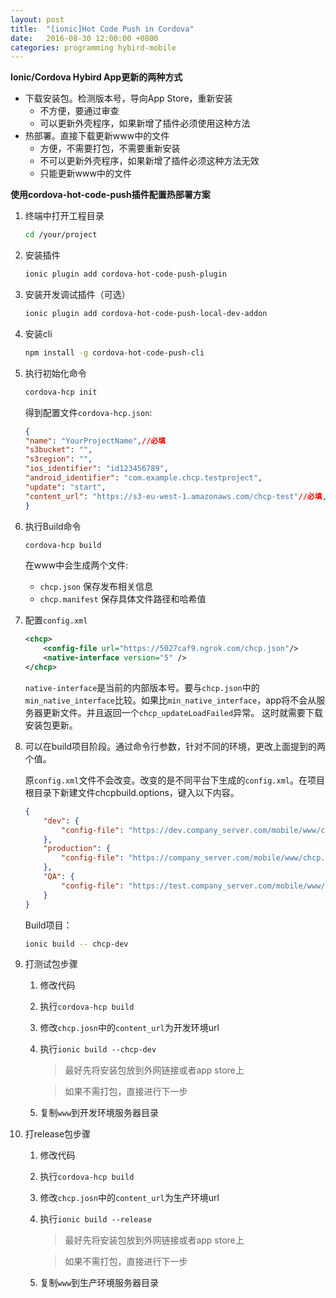 ```yaml
---
layout: post
title:  "[ionic]Hot Code Push in Cordova"
date:   2016-08-30 12:00:00 +0800
categories: programming hybird-mobile
---
```


**Ionic/Cordova Hybird App更新的两种方式**

+  下载安装包。检测版本号，导向App Store，重新安装
    +   不方便，要通过审查
    +   可以更新外壳程序，如果新增了插件必须使用这种方法
+  热部署。直接下载更新www中的文件
    +   方便，不需要打包，不需要重新安装
    +   不可以更新外壳程序，如果新增了插件必须这种方法无效
    +   只能更新www中的文件

**使用cordova-hot-code-push插件配置热部署方案**


1.  终端中打开工程目录

    ```sh
    cd /your/project
    ```
        
2.  安装插件

    ```sh
    ionic plugin add cordova-hot-code-push-plugin
    ```

3.  安装开发调试插件（可选）

    ```sh
    ionic plugin add cordova-hot-code-push-local-dev-addon
    ```

4.  安装cli

    ```sh
    npm install -g cordova-hot-code-push-cli
    ```

5.  执行初始化命令

    ```sh
    cordova-hcp init
    ```

    得到配置文件`cordova-hcp.json`:

    ```json
    {
    "name": "YourProjectName",//必填
    "s3bucket": "",
    "s3region": "",
    "ios_identifier": "id123456789",
    "android_identifier": "com.example.chcp.testproject",
    "update": "start",
    "content_url": "https://s3-eu-west-1.amazonaws.com/chcp-test"//必填,新www的服务器地址
    }
    ```

6.  执行Build命令

    ```sh
    cordova-hcp build
    ```

    在www中会生成两个文件:

    +  `chcp.json` 保存发布相关信息
    +  `chcp.manifest` 保存具体文件路径和哈希值

7.  配置`config.xml`

    ```xml
    <chcp>
        <config-file url="https://5027caf9.ngrok.com/chcp.json"/>
        <native-interface version="5" />
    </chcp>
    ```

    `native-interface`是当前的内部版本号。要与`chcp.json`中的`min_native_interface`比较。如果比`min_native_interface`，app将不会从服务器更新文件。并且返回一个`chcp_updateLoadFailed`异常。
    这时就需要下载安装包更新。

8.  可以在build项目阶段。通过命令行参数，针对不同的环境，更改上面提到的两个值。

    原`config.xml`文件不会改变。改变的是不同平台下生成的`config.xml`。在项目根目录下新建文件chcpbuild.options，键入以下内容。

    ```json
    {
        "dev": {
            "config-file": "https://dev.company_server.com/mobile/www/chcp.json"
        },
        "production": {
            "config-file": "https://company_server.com/mobile/www/chcp.json"
        },
        "QA": {
            "config-file": "https://test.company_server.com/mobile/www/chcp.json"
        }
    }
    ```

    Build项目：

    ```sh
    ionic build -- chcp-dev
    ```

9.  打测试包步骤

    1.  修改代码
    2.  执行`cordova-hcp build`
    3.  修改`chcp.josn`中的`content_url`为开发环境url
    4.  执行`ionic build --chcp-dev`
        
        >最好先将安装包放到外网链接或者app store上
       
        >如果不需打包，直接进行下一步

    5.  复制`www`到开发环境服务器目录


10. 打release包步骤

    1.  修改代码
    2.  执行`cordova-hcp build`
    3.  修改`chcp.josn`中的`content_url`为生产环境url
    4.  执行`ionic build --release`
      
        >最好先将安装包放到外网链接或者app store上
       
        >如果不需打包，直接进行下一步

    5.  复制`www`到生产环境服务器目录
